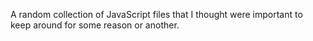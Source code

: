 A random collection of JavaScript files that I thought were important to keep around for some reason or another.
